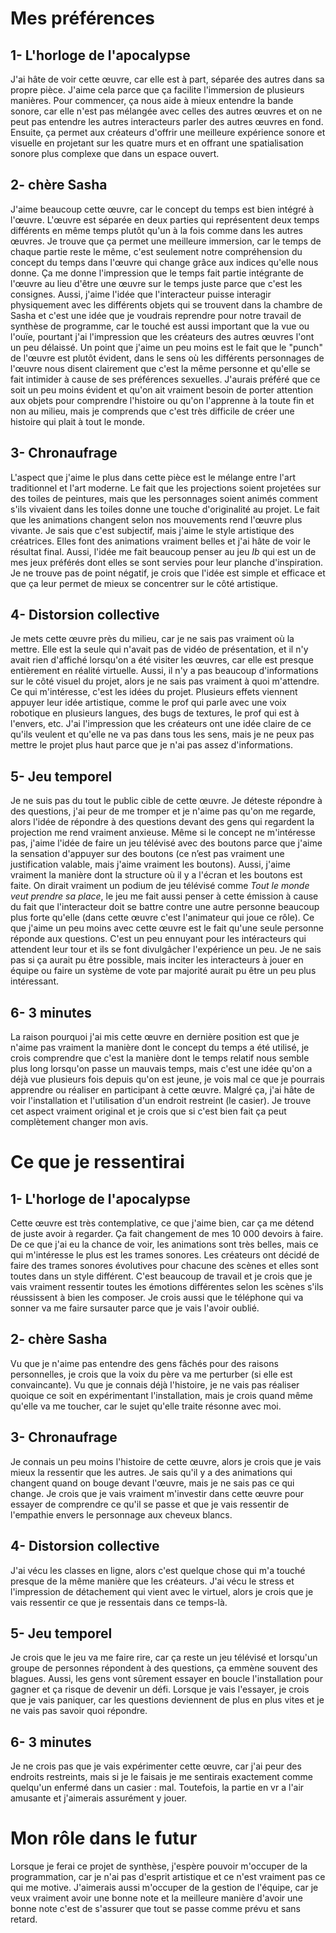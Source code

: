 
# Mes préférences

## 1- L'horloge de l'apocalypse
J'ai hâte de voir cette œuvre, car elle est à part, séparée des autres dans sa propre pièce. J'aime cela parce que ça facilite l'immersion de plusieurs manières. Pour commencer, ça nous aide à mieux entendre la bande sonore, car elle n'est pas mélangée avec celles des autres œuvres et on ne peut pas entendre les autres interacteurs parler des autres œuvres en fond. Ensuite, ça permet aux créateurs d'offrir une meilleure expérience sonore et visuelle en projetant sur les quatre murs et en offrant une spatialisation sonore plus complexe que dans un espace ouvert.

## 2- chère Sasha
J'aime beaucoup cette œuvre, car le concept du temps est bien intégré à l'œuvre. L'œuvre est séparée en deux parties qui représentent deux temps différents en même temps plutôt qu'un à la fois comme dans les autres œuvres. Je trouve que ça permet une meilleure immersion, car le temps de chaque partie reste le même, c'est seulement notre compréhension du  concept du temps dans l'œuvre qui change grâce aux indices qu'elle nous donne. Ça me donne l'impression que le temps fait partie intégrante de l'œuvre au lieu d'être une œuvre sur le temps juste parce que c'est les consignes. Aussi, j'aime l'idée que l'interacteur puisse interagir physiquement avec les différents objets qui se trouvent dans la chambre de Sasha et c'est une idée que je voudrais reprendre pour notre travail de synthèse de programme, car le touché est aussi important que la vue ou l'ouïe, pourtant j'ai l'impression que les créateurs des autres œuvres l'ont un peu délaissé. Un point que j'aime un peu moins est le fait que le "punch" de l'œuvre est plutôt évident, dans le sens où les différents personnages de l'œuvre nous disent clairement que c'est la même personne et qu'elle se fait intimider à cause de ses préférences sexuelles. J'aurais préféré que ce soit un peu moins évident et qu'on ait vraiment besoin de porter attention aux objets pour comprendre l'histoire ou qu'on l'apprenne à la toute fin et non au milieu, mais je comprends que c'est très difficile de créer une histoire qui plait à tout le monde.

## 3- Chronaufrage
L'aspect que j'aime le plus dans cette pièce est le mélange entre l'art traditionnel et l'art moderne. Le fait que les projections soient projetées sur des toiles de peintures, mais que les personnages soient animés comment s'ils vivaient dans les toiles donne une touche d'originalité au projet. Le fait que les animations changent selon nos mouvements rend l'œuvre plus vivante. Je sais que c'est subjectif, mais j'aime le style artistique des créatrices. Elles font des animations vraiment belles et j'ai hâte de voir le résultat final. Aussi, l'idée me fait beaucoup penser au jeu *Ib* qui est un de mes jeux préférés dont elles se sont servies pour leur planche d'inspiration. Je ne trouve pas de point négatif, je crois que l'idée est simple et efficace et que ça leur permet de mieux se concentrer sur le côté artistique.

## 4- Distorsion collective
Je mets cette œuvre près du milieu, car je ne sais pas vraiment où la mettre. Elle est la seule qui n'avait pas de vidéo de présentation, et il n'y avait rien d'affiché lorsqu'on a été visiter les œuvres, car elle est presque entièrement en réalité virtuelle. Aussi, il n'y a pas beaucoup d'informations sur le côté visuel du projet, alors je ne sais pas vraiment à quoi m'attendre. Ce qui m'intéresse, c'est les idées du projet. Plusieurs effets viennent appuyer leur idée artistique, comme le prof qui parle avec une voix robotique en plusieurs langues, des bugs de textures, le prof qui est à l'envers, etc. J'ai l'impression que les créateurs ont une idée claire de ce qu'ils veulent et qu'elle ne va pas dans tous les sens, mais je ne peux pas mettre le projet plus haut parce que je n'ai pas assez d'informations.

## 5- Jeu temporel 
Je ne suis pas du tout le public cible de cette œuvre. Je déteste répondre à des questions, j'ai peur de me tromper et je n'aime pas qu'on me regarde, alors l'idée de répondre à des questions devant des gens qui regardent la projection me rend vraiment anxieuse. Même si le concept ne m'intéresse pas, j'aime l'idée de faire un jeu télévisé avec des boutons parce que j'aime la sensation d'appuyer sur des boutons (ce n’est pas vraiment une justification valable, mais j'aime vraiment les boutons). Aussi, j'aime vraiment la manière dont la structure où il y a l'écran et les boutons est faite. On dirait vraiment un podium de jeu télévisé comme *Tout le monde veut prendre sa place*, le jeu me fait aussi penser à cette émission à cause du fait que l'interacteur doit se battre contre une autre personne beaucoup plus forte qu'elle (dans cette œuvre c'est l'animateur qui joue ce rôle). Ce que j'aime un peu moins avec cette œuvre est le fait qu'une seule personne réponde aux questions. C'est un peu ennuyant pour les intéracteurs qui attendent leur tour et ils se font divulgâcher l'expérience un peu. Je ne sais pas si ça aurait pu être possible, mais inciter les interacteurs à jouer en équipe ou faire un système de vote par majorité aurait pu être un peu plus intéressant.

## 6- 3 minutes
La raison pourquoi j'ai mis cette œuvre en dernière position est que je n'aime pas vraiment la manière dont le concept du temps a été utilisé, je crois comprendre que c'est la manière dont le temps relatif nous semble plus long lorsqu'on passe un mauvais temps, mais c'est une idée qu'on a déjà vue plusieurs fois depuis qu'on est jeune, je vois mal ce que je pourrais apprendre ou réaliser en participant à cette œuvre. Malgré ça, j'ai hâte de voir l'installation et l'utilisation d'un endroit restreint (le casier). Je trouve cet aspect vraiment original et je crois que si c'est bien fait ça peut complètement changer mon avis.


# Ce que je ressentirai
## 1- L'horloge de l'apocalypse
Cette œuvre est très contemplative, ce que j'aime bien, car ça me détend de juste avoir à regarder. Ça fait changement de mes 10 000 devoirs à faire. De ce que j'ai eu la chance de voir, les animations sont très belles, mais ce qui m'intéresse le plus est les trames sonores. Les créateurs ont décidé de faire des trames sonores évolutives pour chacune des scènes et elles sont toutes dans un style différent. C'est beaucoup de travail et je crois que je vais vraiment ressentir toutes les émotions différentes selon les scènes s'ils réussissent à bien les composer. Je crois aussi que le téléphone qui va sonner va me faire sursauter parce que je vais l'avoir oublié.

## 2- chère Sasha
Vu que je n'aime pas entendre des gens fâchés pour des raisons personnelles, je crois que la voix du père va me perturber (si elle est convaincante). Vu que je connais déjà l'histoire, je ne vais pas réaliser quoique ce soit en expérimentant l'installation, mais je crois quand même qu'elle va me toucher, car le sujet qu'elle traite résonne avec moi.

## 3- Chronaufrage
Je connais un peu moins l'histoire de cette œuvre, alors je crois que je vais mieux la ressentir que les autres. Je sais qu'il y a des animations qui changent quand on bouge devant l'œuvre, mais je ne sais pas ce qui change. Je crois que je vais vraiment m'investir dans cette œuvre pour essayer de comprendre ce qu'il se passe et que je vais ressentir de l'empathie envers le personnage aux cheveux blancs.

## 4- Distorsion collective
J'ai vécu les classes en ligne, alors c'est quelque chose qui m'a touché presque de la même manière que les créateurs. J'ai vécu le stress et l'impression de détachement qui vient avec le virtuel, alors je crois que je vais ressentir ce que je ressentais dans ce temps-là.

## 5- Jeu temporel 
Je crois que le jeu va me faire rire, car ça reste un jeu télévisé et lorsqu'un groupe de personnes répondent à des questions, ça emmène souvent des blagues. Aussi, les gens vont sûrement essayer en boucle l'installation pour gagner et ça risque de devenir un défi. Lorsque je vais l'essayer, je crois que je vais paniquer, car les questions deviennent de plus en plus vites et je ne vais pas savoir quoi répondre.

## 6- 3 minutes
Je ne crois pas que je vais expérimenter cette œuvre, car j'ai peur des endroits restreints, mais si je le faisais je me sentirais exactement comme quelqu'un enfermé dans un casier : mal. Toutefois, la partie en vr a l'air amusante et j'aimerais assurément y jouer.

# Mon rôle dans le futur
Lorsque je ferai ce projet de synthèse, j'espère pouvoir m'occuper de la programmation, car je n'ai pas d'esprit artistique et ce n'est vraiment pas ce qui me motive. J'aimerais aussi m'occuper de la gestion de l'équipe, car je veux vraiment avoir une bonne note et la meilleure manière d'avoir une bonne note c'est de s'assurer que tout se passe comme prévu et sans retard.
